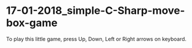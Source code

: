 # 17-01-2018_simple-C-Sharp-move-box-game
To play this little game, press Up, Down, Left or Right arrows on keyboard.
